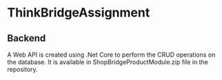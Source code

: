 # ThinkBridgeAssignment
## Backend
A Web API is created using .Net Core to perform the CRUD operations on the database. It is available in ShopBridgeProductModule.zip file in the repository.
